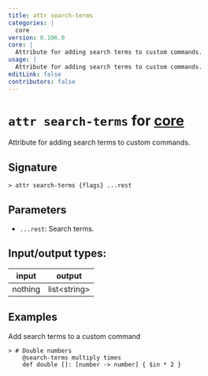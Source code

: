 ```yaml
---
title: attr search-terms
categories: |
  core
version: 0.106.0
core: |
  Attribute for adding search terms to custom commands.
usage: |
  Attribute for adding search terms to custom commands.
editLink: false
contributors: false
---
```

<!-- This file is automatically generated. Please edit the command in https://github.com/nushell/nushell instead. -->

# `attr search-terms` for [core](/commands/categories/core.md)

<div class='command-title'>Attribute for adding search terms to custom commands.</div>

## Signature

```> attr search-terms {flags} ...rest```

## Parameters

 -  `...rest`: Search terms.


## Input/output types:

| input   | output       |
| ------- | ------------ |
| nothing | list&lt;string&gt; |
## Examples

Add search terms to a custom command
```nu
> # Double numbers
    @search-terms multiply times
    def double []: [number -> number] { $in * 2 }

```
